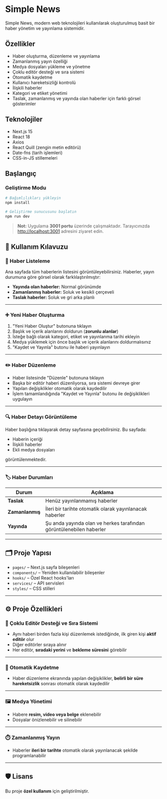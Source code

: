 # Simple News

Simple News, modern web teknolojileri kullanılarak oluşturulmuş basit bir haber yönetim ve yayınlama sistemidir.

## Özellikler

- Haber oluşturma, düzenleme ve yayınlama
- Zamanlanmış yayın özelliği
- Medya dosyaları yükleme ve yönetme
- Çoklu editör desteği ve sıra sistemi
- Otomatik kaydetme
- Kullanıcı hareketsizliği kontrolü
- İlişkili haberler
- Kategori ve etiket yönetimi
- Taslak, zamanlanmış ve yayında olan haberler için farklı görsel gösterimler

## Teknolojiler

- Next.js 15
- React 18
- Axios
- React Quill (zengin metin editörü)
- Date-fns (tarih işlemleri)
- CSS-in-JS stillemeleri

## Başlangıç


### Geliştirme Modu

```bash
# Bağımlılıkları yükleyin
npm install

# Geliştirme sunucusunu başlatın
npm run dev

```

> **Not:** Uygulama **3001 portu** üzerinde çalışmaktadır. Tarayıcınızda [http://localhost:3001](http://localhost:3001) adresini ziyaret edin.



## 📘 Kullanım Kılavuzu

### 📰 Haber Listeleme

Ana sayfada tüm haberlerin listesini görüntüleyebilirsiniz. Haberler, yayın durumuna göre görsel olarak farklılaştırılmıştır:

- **Yayında olan haberler:** Normal görünümde
- **Zamanlanmış haberler:** Soluk ve kesikli çerçeveli
- **Taslak haberler:** Soluk ve gri arka planlı

---

### ➕ Yeni Haber Oluşturma

1. "Yeni Haber Oluştur" butonuna tıklayın  
2. Başlık ve içerik alanlarını doldurun (**zorunlu alanlar**)  
3. İsteğe bağlı olarak kategori, etiket ve yayınlanma tarihi ekleyin  
4. Medya yüklemek için önce başlık ve içerik alanlarını doldurmalısınız  
5. "Kaydet ve Yayınla" butonu ile haberi yayınlayın  

---

### ✏️ Haber Düzenleme

- Haber listesinde "Düzenle" butonuna tıklayın  
- Başka bir editör haberi düzenliyorsa, sıra sistemi devreye girer  
- Yapılan değişiklikler otomatik olarak kaydedilir  
- İşlem tamamlandığında "Kaydet ve Yayınla" butonu ile değişiklikleri uygulayın  

---

### 🔍 Haber Detayı Görüntüleme

Haber başlığına tıklayarak detay sayfasına geçebilirsiniz. Bu sayfada:

- Haberin içeriği  
- İlişkili haberler  
- Ekli medya dosyaları  

görüntülenmektedir.

---

### 🏷️ Haber Durumları

| Durum       | Açıklama                                                   |
|-------------|-------------------------------------------------------------|
| **Taslak**      | Henüz yayınlanmamış haberler                               |
| **Zamanlanmış** | İleri bir tarihte otomatik olarak yayınlanacak haberler    |
| **Yayında**     | Şu anda yayında olan ve herkes tarafından görüntülenebilen haberler |

---

## 🗂️ Proje Yapısı

- `pages/` – Next.js sayfa bileşenleri  
- `components/` – Yeniden kullanılabilir bileşenler  
- `hooks/` – Özel React hooks'ları  
- `services/` – API servisleri  
- `styles/` – CSS stilleri  

---

## ⚙️ Proje Özellikleri

### 👥 Çoklu Editör Desteği ve Sıra Sistemi

- Aynı haberi birden fazla kişi düzenlemek istediğinde, ilk giren kişi **aktif editör** olur  
- Diğer editörler sıraya alınır  
- Her editör, **sıradaki yerini** ve **bekleme süresini** görebilir  

---

### 💾 Otomatik Kaydetme

- Haber düzenleme ekranında yapılan değişiklikler, **belirli bir süre hareketsizlik** sonrası otomatik olarak kaydedilir

---

### 🖼️ Medya Yönetimi

- Habere **resim, video veya belge** eklenebilir  
- Dosyalar önizlenebilir ve silinebilir  

---

### ⏱️ Zamanlanmış Yayın

- Haberler **ileri bir tarihte** otomatik olarak yayınlanacak şekilde programlanabilir

---

## 🛡️ Lisans

Bu proje **özel kullanım** için geliştirilmiştir.